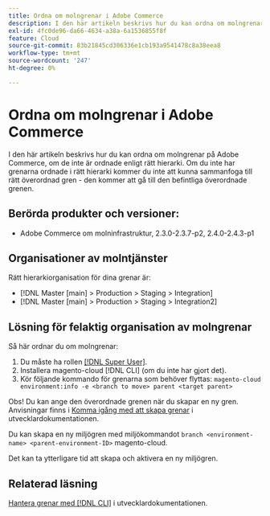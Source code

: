 ```yaml
---
title: Ordna om molngrenar i Adobe Commerce
description: I den här artikeln beskrivs hur du kan ordna om molngrenar på Adobe Commerce, om de inte är ordnade enligt rätt hierarki. Om du inte har grenarna ordnade i rätt hierarki kommer du inte att kunna sammanfoga till rätt överordnad gren - den kommer att gå till den befintliga överordnade grenen.
exl-id: 4fc0de96-da66-4634-a38a-6a1536855f8f
feature: Cloud
source-git-commit: 83b21845cd306336e1cb193a9541478c8a38eea8
workflow-type: tm+mt
source-wordcount: '247'
ht-degree: 0%

---
```


# Ordna om molngrenar i Adobe Commerce

I den här artikeln beskrivs hur du kan ordna om molngrenar på Adobe Commerce, om de inte är ordnade enligt rätt hierarki. Om du inte har grenarna ordnade i rätt hierarki kommer du inte att kunna sammanfoga till rätt överordnad gren - den kommer att gå till den befintliga överordnade grenen.

## Berörda produkter och versioner:

* Adobe Commerce om molninfrastruktur, 2.3.0-2.3.7-p2, 2.4.0-2.4.3-p1

## Organisationer av molntjänster

Rätt hierarkiorganisation för dina grenar är:

* [!DNL Master [main] > Production > Staging > Integration]
* [!DNL Master [main] > Production > Staging > Integration2]

## Lösning för felaktig organisation av molngrenar

Så här ordnar du om molngrenar:

1. Du måste ha rollen [[!DNL Super User]](https://experienceleague.adobe.com/docs/commerce-cloud-service/user-guide/project/user-access.html).
1. Installera magento-cloud [!DNL CLI] (om du inte har gjort det).
1. Kör följande kommando för grenarna som behöver flyttas:
   `magento-cloud environment:info -e <branch to move> parent <target parent>`

Obs! Du kan ange den överordnade grenen när du skapar en ny gren. Anvisningar finns i [Komma igång med att skapa grenar](https://devdocs.magento.com/cloud/env/environments-start.html#getstarted) i utvecklardokumentationen.

Du kan skapa en ny miljögren med miljökommandot `branch <environment-name> <parent-environment-ID>` magento-cloud.

Det kan ta ytterligare tid att skapa och aktivera en ny miljögren.

## Relaterad läsning

[Hantera grenar med  [!DNL CLI]](https://devdocs.magento.com/cloud/env/environments-start.html) i utvecklardokumentationen.
